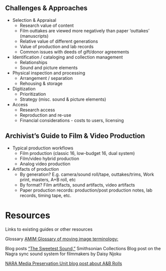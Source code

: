 ## Challenges & Approaches
  * Selection & Appraisal
    * Research value of content
    * Film outtakes are viewed more negatively than paper ‘outtakes’ (manuscripts)
    * Relative value of different generations
    * Value of production and lab records
    * Common issues with deeds of gift/donor agreements
  * Identification / cataloging and collection management
    * Relationships
    * Sound and picture elements
  * Physical inspection and processing
    * Arrangement / separation
    * Rehousing & storage
  * Digitization
    * Prioritization
    * Strategy (misc. sound & picture elements)
  * Access
    * Research access
    * Reproduction and re-use
    * Financial considerations - costs to users, licensing

## Archivist’s Guide to Film & Video Production
  * Typical production workflows
    * Film production (classic 16, low-budget 16, dual system)
    * Film/video hybrid production
    * Analog video production
  * Artifacts of production
    * By generation? E.g. camera/sound roll/tape, outtakes/trims, Work print, masters, A+B roll, etc
    * By format? Film artifacts, sound artifacts, video artifacts
    * Paper production records: production/post production notes, lab records, timing tape, etc.


# Resources
Links to existing guides or other resources

Glossary
[AMIM Glossary of moving image terminology:](http://www.loc.gov/catdir/cpso/app-glos.html)

Blog posts
[“The Sweetest Sound,”](http://si-siris.blogspot.com/2013/03/the-sweetest-sound.html) Smithsonian Collections Blog post on the Nagra sync sound system for filmmakers by Daisy Njoku
 
[NARA Media Preservation Unit blog post about A&B Rolls](http://unwritten-record.blogs.archives.gov/2016/02/18/film-preservation-201-exploring-ab-rolls-with-jenny-is-a-good-thing/)
